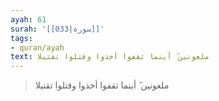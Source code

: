 ```yaml
---
ayah: 61
surah: '[[033|سورة]]'
tags:
- quran/ayah
text: ملعونين ۖ أينما ثقفوا أخذوا وقتلوا تقتيلا
---
```

> ملعونين ۖ أينما ثقفوا أخذوا وقتلوا تقتيلا
